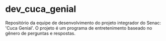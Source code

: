 # dev_cuca_genial
Repositório da equipe de desenvolvimento do projeto integrador do Senac: 'Cuca Genial'.
O projeto é um programa de entretenimento baseado no gênero de perguntas e respostas.


